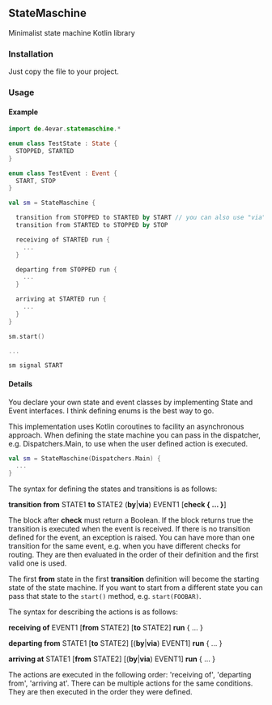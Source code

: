 ## StateMaschine

Minimalist state machine Kotlin library

### Installation

Just copy the file to your project.

### Usage

#### Example
```kotlin
import de.4evar.statemaschine.*

enum class TestState : State {
  STOPPED, STARTED
}

enum class TestEvent : Event {
  START, STOP
}

val sm = StateMaschine {

  transition from STOPPED to STARTED by START // you can also use "via" instead of "by"
  transition from STARTED to STOPPED by STOP

  receiving of STARTED run {
    ...
  }

  departing from STOPPED run {
    ...
  }

  arriving at STARTED run {
    ...
  }
}

sm.start()

...

sm signal START
```

#### Details

You declare your own state and event classes by implementing State and Event interfaces. I think defining enums is the best way to go.

This implementation uses Kotlin coroutines to facility an asynchronous approach. When defining the state machine you can pass in the dispatcher, e.g. Dispatchers.Main, to use when the user defined action is executed. 

```kotlin
val sm = StateMaschine(Dispatchers.Main) {
  ...
}
```

The syntax for defining the states and transitions is as follows:

   **transition from** STATE1 **to** STATE2 (**by**|**via**) EVENT1 [**check { ... }**]

The block after **check** must return a Boolean. If the block returns true the transition is executed when the event is received.
If there is no transition defined for the event, an exception is raised. You can have more than one transition for the same event, e.g. when you have different checks for routing. They are then evaluated in the order of their definition and the first valid one is used.

The first **from** state in the first **transition** definition will become the starting state of the state machine. If you want to start from a different state you can pass that state to the `start()` method, e.g. `start(FOOBAR)`.


The syntax for describing the actions is as follows:

  **receiving of** EVENT1 [**from** STATE2] [**to** STATE2] **run** { ... }
  
  **departing from** STATE1 [**to** STATE2] [(**by**|**via**) EVENT1] **run** { ... }
  
  **arriving at** STATE1 [**from** STATE2] [(**by**|**via**) EVENT1] **run** { ... }
  
The actions are executed in the following order: 'receiving of', 'departing from', 'arriving at'. There can be multiple actions for the same conditions. They are then executed in the order they were defined.
